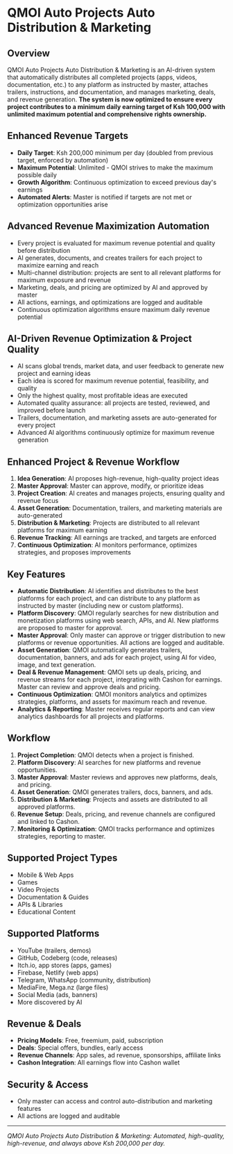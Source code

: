 # QMOI Auto Projects Auto Distribution & Marketing

## Overview

QMOI Auto Projects Auto Distribution & Marketing is an AI-driven system that automatically distributes all completed projects (apps, videos, documentation, etc.) to any platform as instructed by master, attaches trailers, instructions, and documentation, and manages marketing, deals, and revenue generation. **The system is now optimized to ensure every project contributes to a minimum daily earning target of Ksh 100,000 with unlimited maximum potential and comprehensive rights ownership.**

## Enhanced Revenue Targets

- **Daily Target**: Ksh 200,000 minimum per day (doubled from previous target, enforced by automation)
- **Maximum Potential**: Unlimited - QMOI strives to make the maximum possible daily
- **Growth Algorithm**: Continuous optimization to exceed previous day's earnings
- **Automated Alerts**: Master is notified if targets are not met or optimization opportunities arise

## Advanced Revenue Maximization Automation

- Every project is evaluated for maximum revenue potential and quality before distribution
- AI generates, documents, and creates trailers for each project to maximize earning and reach
- Multi-channel distribution: projects are sent to all relevant platforms for maximum exposure and revenue
- Marketing, deals, and pricing are optimized by AI and approved by master
- All actions, earnings, and optimizations are logged and auditable
- Continuous optimization algorithms ensure maximum daily revenue potential

## AI-Driven Revenue Optimization & Project Quality

- AI scans global trends, market data, and user feedback to generate new project and earning ideas
- Each idea is scored for maximum revenue potential, feasibility, and quality
- Only the highest quality, most profitable ideas are executed
- Automated quality assurance: all projects are tested, reviewed, and improved before launch
- Trailers, documentation, and marketing assets are auto-generated for every project
- Advanced AI algorithms continuously optimize for maximum revenue generation

## Enhanced Project & Revenue Workflow

1. **Idea Generation**: AI proposes high-revenue, high-quality project ideas
2. **Master Approval**: Master can approve, modify, or prioritize ideas
3. **Project Creation**: AI creates and manages projects, ensuring quality and revenue focus
4. **Asset Generation**: Documentation, trailers, and marketing materials are auto-generated
5. **Distribution & Marketing**: Projects are distributed to all relevant platforms for maximum earning
6. **Revenue Tracking**: All earnings are tracked, and targets are enforced
7. **Continuous Optimization**: AI monitors performance, optimizes strategies, and proposes improvements

## Key Features

- **Automatic Distribution**: AI identifies and distributes to the best platforms for each project, and can distribute to any platform as instructed by master (including new or custom platforms).
- **Platform Discovery**: QMOI regularly searches for new distribution and monetization platforms using web search, APIs, and AI. New platforms are proposed to master for approval.
- **Master Approval**: Only master can approve or trigger distribution to new platforms or revenue opportunities. All actions are logged and auditable.
- **Asset Generation**: QMOI automatically generates trailers, documentation, banners, and ads for each project, using AI for video, image, and text generation.
- **Deal & Revenue Management**: QMOI sets up deals, pricing, and revenue streams for each project, integrating with Cashon for earnings. Master can review and approve deals and pricing.
- **Continuous Optimization**: QMOI monitors analytics and optimizes strategies, platforms, and assets for maximum reach and revenue.
- **Analytics & Reporting**: Master receives regular reports and can view analytics dashboards for all projects and platforms.

## Workflow

1. **Project Completion**: QMOI detects when a project is finished.
2. **Platform Discovery**: AI searches for new platforms and revenue opportunities.
3. **Master Approval**: Master reviews and approves new platforms, deals, and pricing.
4. **Asset Generation**: QMOI generates trailers, docs, banners, and ads.
5. **Distribution & Marketing**: Projects and assets are distributed to all approved platforms.
6. **Revenue Setup**: Deals, pricing, and revenue channels are configured and linked to Cashon.
7. **Monitoring & Optimization**: QMOI tracks performance and optimizes strategies, reporting to master.

## Supported Project Types

- Mobile & Web Apps
- Games
- Video Projects
- Documentation & Guides
- APIs & Libraries
- Educational Content

## Supported Platforms

- YouTube (trailers, demos)
- GitHub, Codeberg (code, releases)
- Itch.io, app stores (apps, games)
- Firebase, Netlify (web apps)
- Telegram, WhatsApp (community, distribution)
- MediaFire, Mega.nz (large files)
- Social Media (ads, banners)
- More discovered by AI

## Revenue & Deals

- **Pricing Models**: Free, freemium, paid, subscription
- **Deals**: Special offers, bundles, early access
- **Revenue Channels**: App sales, ad revenue, sponsorships, affiliate links
- **Cashon Integration**: All earnings flow into Cashon wallet

## Security & Access

- Only master can access and control auto-distribution and marketing features
- All actions are logged and auditable

---

_QMOI Auto Projects Auto Distribution & Marketing: Automated, high-quality, high-revenue, and always above Ksh 200,000 per day._
